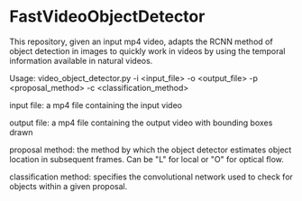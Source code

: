 # FastVideoObjectDetector

This repository, given an input mp4 video, adapts the RCNN method of object detection in images to quickly work in videos by using the temporal information available in natural videos.

Usage: video_object_detector.py -i \<input_file> -o \<output_file> -p \<proposal_method> -c \<classification_method>

input file: a mp4 file containing the input video

output file: a mp4 file containing the output video with bounding boxes drawn

proposal method: the method by which the object detector estimates object location in subsequent frames. Can be "L" for local or "O" for optical flow.

classification method: specifies the convolutional network used to check for objects within a given proposal.
